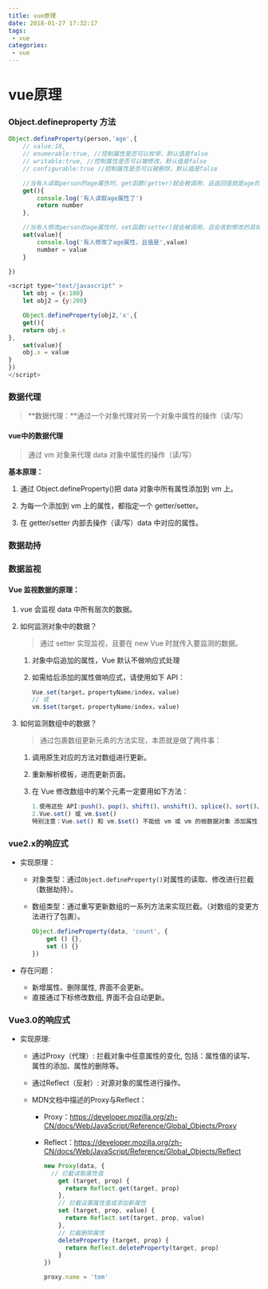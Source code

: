 ```yaml
---
title: vue原理
date: 2018-01-27 17:32:17
tags:
 - vue
categories:
 - vue
---
```


# vue原理

### Object.defineproperty 方法

```js
Object.defineProperty(person,'age',{
    // value:18,
    // enumerable:true, //控制属性是否可以枚举，默认值是false
    // writable:true, //控制属性是否可以被修改，默认值是false
    // configurable:true //控制属性是否可以被删除，默认值是false

    //当有人读取person的age属性时，get函数(getter)就会被调用，且返回值就是age的值
    get(){
        console.log('有人读取age属性了')
        return number
    },

    //当有人修改person的age属性时，set函数(setter)就会被调用，且会收到修改的具体值
    set(value){
        console.log('有人修改了age属性，且值是',value)
        number = value
    }

})
```

```js
<script type="text/javascript" >
    let obj = {x:100}
    let obj2 = {y:200}

    Object.defineProperty(obj2,'x',{
    get(){
    return obj.x
},
    set(value){
    obj.x = value
}
})
</script>
```

### 数据代理

> **数据代理：**通过一个对象代理对另一个对象中属性的操作（读/写）

#### vue中的数据代理

> 通过 vm 对象来代理 data 对象中属性的操作（读/写）

**基本原理：**

1. 通过 Object.defineProperty()把 data 对象中所有属性添加到 vm 上。

2. 为每一个添加到 vm 上的属性，都指定一个 getter/setter。

3. 在 getter/setter 内部去操作（读/写）data 中对应的属性。





### 数据劫持

### 数据监视

#### Vue 监视数据的原理：

1. vue 会监视 data 中所有层次的数据。

2. 如何监测对象中的数据？

   > 通过 setter 实现监视，且要在 new Vue 时就传入要监测的数据。

   1. 对象中后追加的属性，Vue 默认不做响应式处理

   2. 如需给后添加的属性做响应式，请使用如下 API：

      ```js
      Vue.set(target，propertyName/index，value) 
      // 或
      vm.$set(target，propertyName/index，value)
      ```

3. 如何监测数组中的数据？

   >  通过包裹数组更新元素的方法实现，本质就是做了两件事：
   1. 调用原生对应的方法对数组进行更新。

   2. 重新解析模板，进而更新页面。

   3. 在 Vue 修改数组中的某个元素一定要用如下方法：

      ```js
      1.使用这些 API:push()、pop()、shift()、unshift()、splice()、sort()、reverse()
      2.Vue.set() 或 vm.$set()
      特别注意：Vue.set() 和 vm.$set() 不能给 vm 或 vm 的根数据对象 添加属性！！！
      ```

### vue2.x的响应式

- 实现原理：

  - 对象类型：通过```Object.defineProperty()```对属性的读取、修改进行拦截（数据劫持）。

  - 数组类型：通过重写更新数组的一系列方法来实现拦截。（对数组的变更方法进行了包裹）。

    ```js
    Object.defineProperty(data, 'count', {
        get () {}, 
        set () {}
    })
    ```

- 存在问题：

  - 新增属性、删除属性, 界面不会更新。
  - 直接通过下标修改数组, 界面不会自动更新。

### Vue3.0的响应式

- 实现原理: 

  - 通过Proxy（代理）:  拦截对象中任意属性的变化, 包括：属性值的读写、属性的添加、属性的删除等。

  - 通过Reflect（反射）:  对源对象的属性进行操作。

  - MDN文档中描述的Proxy与Reflect：

    - Proxy：https://developer.mozilla.org/zh-CN/docs/Web/JavaScript/Reference/Global_Objects/Proxy

    - Reflect：https://developer.mozilla.org/zh-CN/docs/Web/JavaScript/Reference/Global_Objects/Reflect

      ```js
      new Proxy(data, {
      	// 拦截读取属性值
          get (target, prop) {
          	return Reflect.get(target, prop)
          },
          // 拦截设置属性值或添加新属性
          set (target, prop, value) {
          	return Reflect.set(target, prop, value)
          },
          // 拦截删除属性
          deleteProperty (target, prop) {
          	return Reflect.deleteProperty(target, prop)
          }
      })
      
      proxy.name = 'tom'   
      ```
